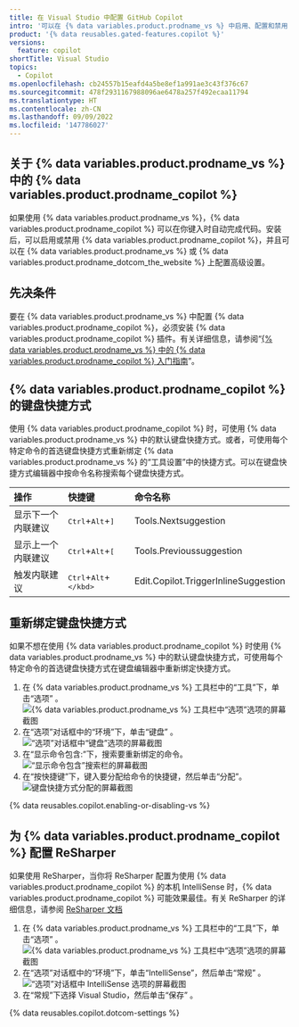 ```yaml
---
title: 在 Visual Studio 中配置 GitHub Copilot
intro: '可以在 {% data variables.product.prodname_vs %} 中启用、配置和禁用 {% data variables.product.prodname_copilot %}。'
product: '{% data reusables.gated-features.copilot %}'
versions:
  feature: copilot
shortTitle: Visual Studio
topics:
  - Copilot
ms.openlocfilehash: cb24557b15eafd4a5be8ef1a991ae3c43f376c67
ms.sourcegitcommit: 478f2931167988096ae6478a257f492ecaa11794
ms.translationtype: HT
ms.contentlocale: zh-CN
ms.lasthandoff: 09/09/2022
ms.locfileid: '147786027'
---
```

## 关于 {% data variables.product.prodname_vs %} 中的 {% data variables.product.prodname_copilot %}

如果使用 {% data variables.product.prodname_vs %}，{% data variables.product.prodname_copilot %} 可以在你键入时自动完成代码。安装后，可以启用或禁用 {% data variables.product.prodname_copilot %}，并且可以在 {% data variables.product.prodname_vs %} 或 {% data variables.product.prodname_dotcom_the_website %} 上配置高级设置。

## 先决条件

要在 {% data variables.product.prodname_vs %} 中配置 {% data variables.product.prodname_copilot %}，必须安装 {% data variables.product.prodname_copilot %} 插件。有关详细信息，请参阅“[{% data variables.product.prodname_vs %} 中的 {% data variables.product.prodname_copilot %} 入门指南](/copilot/getting-started-with-github-copilot/getting-started-with-github-copilot-in-visual-studio)”。

## {% data variables.product.prodname_copilot %} 的键盘快捷方式

使用 {% data variables.product.prodname_copilot %} 时，可使用 {% data variables.product.prodname_vs %} 中的默认键盘快捷方式。或者，可使用每个特定命令的首选键盘快捷方式重新绑定 {% data variables.product.prodname_vs %} 的“工具设置”中的快捷方式。可以在键盘快捷方式编辑器中按命令名称搜索每个键盘快捷方式。

| 操作 | 快捷键 | 命令名称 |
|:---|:---|:---|
|显示下一个内联建议|<kbd>Ctrl</kbd>+<kbd>Alt</kbd>+<kbd>]</kbd>|Tools.Nextsuggestion|
|显示上一个内联建议|<kbd>Ctrl</kbd>+<kbd>Alt</kbd>+<kbd>[</kbd>|Tools.Previoussuggestion|
|触发内联建议|<kbd>Ctrl</kbd>+<kbd>Alt</kbd>+<kbd>\</kbd>|Edit.Copilot.TriggerInlineSuggestion|

## 重新绑定键盘快捷方式

如果不想在使用 {% data variables.product.prodname_copilot %} 时使用 {% data variables.product.prodname_vs %} 中的默认键盘快捷方式，可使用每个特定命令的首选键盘快捷方式在键盘编辑器中重新绑定快捷方式。

1. 在 {% data variables.product.prodname_vs %} 工具栏中的“工具”下，单击“选项” 。
   ![{% data variables.product.prodname_vs %} 工具栏中“选项”选项的屏幕截图](/assets/images/help/copilot/vs-toolbar-options.png)
1. 在“选项”对话框中的“环境”下，单击“键盘” 。
   ![“选项”对话框中“键盘”选项的屏幕截图](/assets/images/help/copilot/vs-options-dialogue.png)
1. 在“显示命令包含:”下，搜索要重新绑定的命令。
   ![“显示命令包含”搜索栏的屏幕截图](/assets/images/help/copilot/vs-show-commands-containing.png)
1. 在“按快捷键”下，键入要分配给命令的快捷键，然后单击“分配”。
   ![键盘快捷方式分配的屏幕截图](/assets/images/help/copilot/vs-rebind-shortcut.png)

{% data reusables.copilot.enabling-or-disabling-vs %}

## 为 {% data variables.product.prodname_copilot %} 配置 ReSharper

如果使用 ReSharper，当你将 ReSharper 配置为使用 {% data variables.product.prodname_copilot %} 的本机 IntelliSense 时，{% data variables.product.prodname_copilot %} 可能效果最佳。有关 ReSharper 的详细信息，请参阅 [ReSharper 文档](https://www.jetbrains.com/resharper/documentation/documentation.html)

1. 在 {% data variables.product.prodname_vs %} 工具栏中的“工具”下，单击“选项” 。
   ![{% data variables.product.prodname_vs %} 工具栏中“选项”选项的屏幕截图](/assets/images/help/copilot/vs-toolbar-options.png)
1. 在“选项”对话框中的“环境”下，单击“IntelliSense”，然后单击“常规”  。
    ![“选项”对话框中 IntelliSense 选项的屏幕截图](/assets/images/help/copilot/vs-options-intellisense.png)
1. 在“常规”下选择 Visual Studio，然后单击“保存” 。

{% data reusables.copilot.dotcom-settings %}
